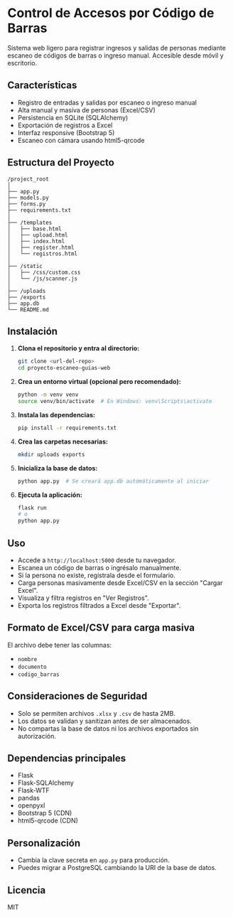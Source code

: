 # Control de Accesos por Código de Barras

Sistema web ligero para registrar ingresos y salidas de personas mediante escaneo de códigos de barras o ingreso manual. Accesible desde móvil y escritorio.

## Características

- Registro de entradas y salidas por escaneo o ingreso manual
- Alta manual y masiva de personas (Excel/CSV)
- Persistencia en SQLite (SQLAlchemy)
- Exportación de registros a Excel
- Interfaz responsive (Bootstrap 5)
- Escaneo con cámara usando html5-qrcode

## Estructura del Proyecto

```
/project_root
│
├── app.py
├── models.py
├── forms.py
├── requirements.txt
│
├── /templates
│   ├── base.html
│   ├── upload.html
│   ├── index.html
│   ├── register.html
│   └── registros.html
│
├── /static
│   ├── /css/custom.css
│   └── /js/scanner.js
│
├── /uploads
├── /exports
├── app.db
└── README.md
```

## Instalación

1. **Clona el repositorio y entra al directorio:**
   ```bash
   git clone <url-del-repo>
   cd proyecto-escaneo-guias-web
   ```
2. **Crea un entorno virtual (opcional pero recomendado):**
   ```bash
   python -m venv venv
   source venv/bin/activate  # En Windows: venv\Scripts\activate
   ```
3. **Instala las dependencias:**
   ```bash
   pip install -r requirements.txt
   ```
4. **Crea las carpetas necesarias:**
   ```bash
   mkdir uploads exports
   ```
5. **Inicializa la base de datos:**
   ```bash
   python app.py  # Se creará app.db automáticamente al iniciar
   ```
6. **Ejecuta la aplicación:**
   ```bash
   flask run
   # o
   python app.py
   ```

## Uso

- Accede a `http://localhost:5000` desde tu navegador.
- Escanea un código de barras o ingrésalo manualmente.
- Si la persona no existe, regístrala desde el formulario.
- Carga personas masivamente desde Excel/CSV en la sección "Cargar Excel".
- Visualiza y filtra registros en "Ver Registros".
- Exporta los registros filtrados a Excel desde "Exportar".

## Formato de Excel/CSV para carga masiva

El archivo debe tener las columnas:

- `nombre`
- `documento`
- `codigo_barras`

## Consideraciones de Seguridad

- Solo se permiten archivos `.xlsx` y `.csv` de hasta 2MB.
- Los datos se validan y sanitizan antes de ser almacenados.
- No compartas la base de datos ni los archivos exportados sin autorización.

## Dependencias principales

- Flask
- Flask-SQLAlchemy
- Flask-WTF
- pandas
- openpyxl
- Bootstrap 5 (CDN)
- html5-qrcode (CDN)

## Personalización

- Cambia la clave secreta en `app.py` para producción.
- Puedes migrar a PostgreSQL cambiando la URI de la base de datos.

## Licencia

MIT
